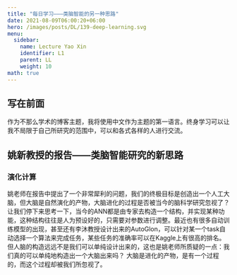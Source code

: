 ```yaml
---
title: "每日学习———类脑智能的另一种思路"
date: 2021-08-09T06:00:20+06:00
hero: /images/posts/DL/139-deep-learning.svg
menu:
  sidebar:
    name: Lecture Yao Xin
    identifier: L1
    parent: LL
    weight: 10
math: true
---
```


## 写在前面
作为不那么学术的博客主题，我将使用中文作为主题的第一语言。终身学习可以让我不局限于自己所研究的范围中，可以和各式各样的人进行交流。

## 姚新教授的报告——类脑智能研究的新思路
### 演化计算
姚老师在报告中提出了一个非常犀利的问题，我们的终极目标是创造出一个人工大脑，但大脑是自然演化的产物，大脑进化的过程是否被当今的脑科学研究忽视了？
让我们停下来思考一下，当今的ANN都是由专家去构造一个结构，并实现某种功能，这种结构往往是人为预设好的，只需要对参数进行调整。最近也有很多自动训练模型的出现，甚至还有李沐教授设计出来的AutoGlon，可以针对某一个task自动选择一个算法来完成任务，某些任务的准确率可以在Kaggle上有很高的排名。但人脑的构造远远不是我们可以单纯设计出来的，这也是姚老师所质疑的一点：我们真的可以单纯地构造出一个大脑出来吗？
大脑是进化的产物，是有一个过程的，而这个过程却被我们所忽视了。
